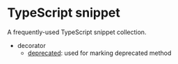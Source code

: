 # TypeScript snippet

A frequently-used TypeScript snippet collection.

- decorator
    - [deprecated](./src/decorator/deprecated.ts): used for marking deprecated method

